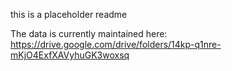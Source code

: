 this is a placeholder readme

The data is currently maintained here:
https://drive.google.com/drive/folders/14kp-q1nre-mKjO4ExfXAVyhuGK3woxsq